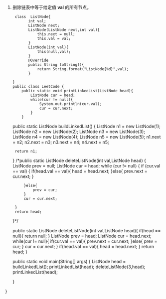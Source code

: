 1. 删除链表中等于给定值 **val** 的所有节点。
   
   ```
    class  ListNode{
          int val;
          ListNode next;
          ListNode(ListNode next,int val){
              this.next = null;
              this.val = val;
          }
          ListNode(int val){
              this(null,val);
          }
          @Override
          public String toString(){
              return String.format("ListNode{%d}",val);
          }
   
   }
   public class LeetCode {
       public static void printLinkedList(ListNode head){
           ListNode cur = head;
           while(cur != null){
               System.out.println(cur.val);
               cur = cur.next;
           }
       }
   ```
   
   

    public static ListNode buildLinkedList() {
        ListNode n1 = new ListNode(1);
        ListNode n2 = new ListNode(2);
        ListNode n3 = new ListNode(3);
        ListNode n4 = new ListNode(4);
        ListNode n5 = new ListNode(5);
        n1.next = n2;
        n2.next = n3;
        n3.next = n4;
        n4.next = n5;
    
        return n1;
    }
    /*public static ListNode deleteListNode(int val,ListNode head) {
        ListNode prev = null;
        ListNode cur = head;
        while (cur != null) {
            if (cur.val == val) {
                if(head.val == val){
                    head = head.next;
                }else{
                    prev.next = cur.next;
                }
    
            }else{
                prev = cur;
            }
            cur = cur.next;
    
        }
        return head;
    }*/
      
    public static ListNode deleteListNode(int val,ListNode head){
        if(head == null){
            return null;
        }
        ListNode prev = head;
        ListNode cur = head.next;
        while(cur != null){
            if(cur.val == val){
                prev.next = cur.next;
            }else{
                prev = cur;
            }
            cur = cur.next;
        }
        if(head.val == val){
            head = head.next;
        }
        return head;
    }
    
    public static void main(String[] args) {
       ListNode head =  buildLinkedList();
       printLinkedList(head);
       deleteListNode(3,head);
        printLinkedList(head);


    }

}